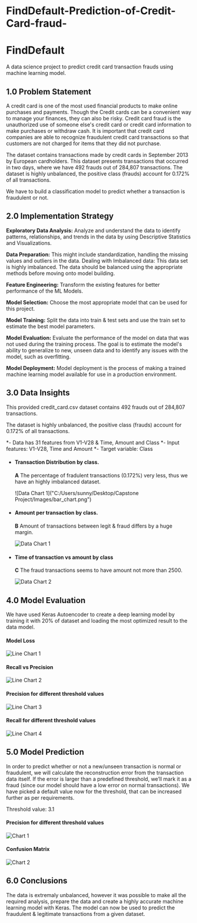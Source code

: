 # FindDefault-Prediction-of-Credit-Card-fraud-
# FindDefault

A data science project to predict credit card transaction frauds using machine learning model.


## 1.0 Problem Statement

A credit card is one of the most used financial products to make online purchases and payments. Though the Credit cards can be a convenient way to manage your finances, they can also be risky. Credit card fraud is the unauthorized use of someone else's credit card or credit card information to make purchases or withdraw cash.
It is important that credit card companies are able to recognize fraudulent credit card transactions so that customers are not charged for items that they did not purchase. 

The dataset contains transactions made by credit cards in September 2013 by European cardholders. This dataset presents transactions that occurred in two days, where we have 492 frauds out of 284,807 transactions. The dataset is highly unbalanced, the positive class (frauds) account for 0.172% of all transactions.

We have to build a classification model to predict whether a transaction is fraudulent or not.


## 2.0 Implementation Strategy

**Exploratory Data Analysis:** Analyze and understand the data to identify patterns, relationships, and trends in the data by using Descriptive Statistics and Visualizations. 

**Data Preparation:** This might include standardization, handling the missing values and outliers in the data. 
Dealing with Imbalanced data: This data set is highly imbalanced. The data should be balanced using the appropriate methods before moving onto model building.

**Feature Engineering:** Transform the existing features for better performance of the ML Models. 

**Model Selection:** Choose the most appropriate model that can be used for this project. 

**Model Training:** Split the data into train & test sets and use the train set to estimate the best model parameters. 

**Model Evaluation:** Evaluate the performance of the model on data that was not used during the training process. The goal is to estimate the model's ability to generalize to new, unseen data and to identify any issues with the model, such as overfitting. 

**Model Deployment:** Model deployment is the process of making a trained machine learning model available for use in a production environment. 


## 3.0 Data Insights

This provided credit_card.csv dataset contains 492 frauds out of 284,807 transactions. 

The dataset is highly unbalanced, the positive class (frauds) account for 0.172% of all transactions.

*- Data has 31 features from V1-V28 & Time, Amount and Class
*- Input features: V1-V28, Time and Amount
*- Target variable: Class

* #### Transaction Distribution by class.

    **A** The percentage of fradulent transactions (0.172%) very less, thus we have an highly imbalanced dataset.

    ![Data Chart 1]("C:/Users/sunny/Desktop/Capstone Project/Images/bar_chart.png")

* #### Amount per transaction by class.

    **B** Amount of transactions between legit & fraud differs by a huge margin.

    ![Data Chart 1](reports/histogram.png)
    
* #### Time of transaction vs amount by class

    **C** The fraud transactions seems to have amount not more than 2500.

    ![Data Chart 2](reports/scatter_plot.png)
    

## 4.0 Model Evaluation

We have used Keras Autoencoder to create a deep learning model by training it with 20% of dataset and loading the most optimized result to the data model.

#### Model Loss

   ![Line Chart 1](reports/line_plot.png)


#### Recall vs Precision
   
   ![Line Chart 2](reports/line_plot_2.png)
   
   
#### Precision for different threshold values
   
   ![Line Chart 3](reports/line_plot_3.png)
   
   
#### Recall for different threshold values
   
   ![Line Chart 4](reports/line_plot_4.png)



## 5.0 Model Prediction

In order to predict whether or not a new/unseen transaction is normal or fraudulent, we will calculate the reconstruction error from the transaction data itself. If the error is larger than a predefined threshold, we’ll mark it as a fraud (since our model should have a low error on normal transactions). We have picked a default value now for the threshold, that can be increased further as per requirements.

Threshold value: 3.1

#### Precision for different threshold values

   ![Chart 1](reports/scatter_plot_2.png)
   
#### Confusion Matrix

   ![Chart 2](reports/heat_map.png)


## 6.0 Conclusions

The data is extremaly unbalanced, however it was possible to make all the required analysis, prepare the data and create a highly accurate machine learning model with Keras. The model can now be used to predict the fraudulent & legitimate transactions from a given dataset.
